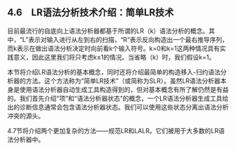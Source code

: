 ## 4.6　LR语法分析技术介绍：简单LR技术

目前最流行的自底向上语法分析器都基于所谓的LR（k）语法分析的概念。其中，“L”表示对输入进行从左到右的扫描，“R”表示反向构造出一个最右推导序列，而k表示在做出语法分析决定时向前看k个输入符号。k=0和k=1这两种情况具有实践意义，因此这里我们将只考虑k≤1的情况。当省略（k）时，我们假设k=1。

本节将介绍LR语法分析的基本概念，同时还将介绍最简单的构造移入-归约语法分析器的方法。这个方法称为“简单LR技术”（或简称为SLR）。虽然LR语法分析器本身是使用语法分析器自动生成工具构造得到的，但对基本概念有所了解仍然是有益的。我们首先介绍“项”和“语法分析器状态”的概念，一个LR语法分析器生成工具给出的诊断信息通常会包含语法分析器状态。我们可以使用这些状态分离出语法分析冲突的源头。

4.7节将介绍两个更加复杂的方法——规范LR和LALR。它们被用于大多数的LR语法分析器中。